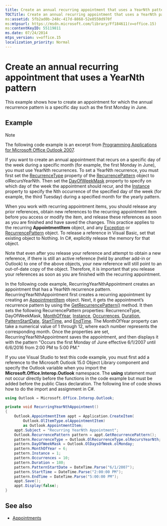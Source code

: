 ```yaml
---
title: Create an annual recurring appointment that uses a YearNth pattern
TOCTitle: Create an annual recurring appointment that uses a YearNth pattern
ms:assetid: 5fb2ad0b-248c-417d-8868-52e0550d970f
ms:mtpsurl: https://msdn.microsoft.com/library/Ff184611(v=office.15)
ms:contentKeyID: 55119811
ms.date: 07/24/2014
mtps_version: v=office.15
localization_priority: Normal
---
```


# Create an annual recurring appointment that uses a YearNth pattern

This example shows how to create an appointment for which the annual recurrence pattern is a specific day such as the first Monday in June.

## Example

> [!NOTE] 
> The following code example is an excerpt from [Programming Applications for Microsoft Office Outlook 2007](https://www.amazon.com/gp/product/0735622493?ie=UTF8&tag=msmsdn-20&linkCode=as2&camp=1789&creative=9325&creativeASIN=0735622493).

If you want to create an annual appointment that recurs on a specific day of the week during a specific month (for example, the first Monday in June), you must use YearNth recurrences. To set a YearNth recurrence, you must first set the [RecurrenceType](https://msdn.microsoft.com/library/bb623463\(v=office.15\)) property of the [RecurrencePattern](https://msdn.microsoft.com/library/bb608903\(v=office.15\)) object to olRecursYearNth. Then set the [DayOfWeekMask](https://msdn.microsoft.com/library/bb609163\(v=office.15\)) property to specify on which day of the week the appointment should recur, and the [Instance](https://msdn.microsoft.com/library/bb645269\(v=office.15\)) property to specify the Nth occurrence of the specified day of the week (for example, the third Tuesday) during a specified month for the yearly pattern.

When you work with recurring appointment items, you should release any prior references, obtain new references to the recurring appointment item before you access or modify the item, and release these references as soon as you are finished and have saved the changes. This practice applies to the recurring **AppointmentItem** object, and any [Exception](https://msdn.microsoft.com/library/bb610440\(v=office.15\)) or [RecurrencePattern](https://msdn.microsoft.com/library/bb608903\(v=office.15\)) object. To release a reference in Visual Basic, set that existing object to Nothing. In C\#, explicitly release the memory for that object.

Note that even after you release your reference and attempt to obtain a new reference, if there is still an active reference (held by another add-in or Outlook) to one of the above objects, your new reference will still point to an out-of-date copy of the object. Therefore, it is important that you release your references as soon as you are finished with the recurring appointment.

In the following code example, RecurringYearNthAppointment creates an appointment that has a YearNth recurrence pattern. RecurringYearNthAppointment first creates a recurring appointment by creating an [AppointmentItem](https://msdn.microsoft.com/library/bb645611\(v=office.15\)) object. Next, it gets the appointment’s recurrence pattern by using the [GetRecurrencePattern()](https://msdn.microsoft.com/library/bb652582\(v=office.15\)) method. It then sets the following RecurrencePattern properties: RecurrenceType, DayOfWeekMask, [MonthOfYear](https://msdn.microsoft.com/library/bb610515\(v=office.15\)), [Instance](https://msdn.microsoft.com/library/bb645269\(v=office.15\)), [Occurrences](https://msdn.microsoft.com/library/bb611303\(v=office.15\)), [Duration](https://msdn.microsoft.com/library/bb644889\(v=office.15\)), [PatternStartDate](https://msdn.microsoft.com/library/bb624492\(v=office.15\)), [StartTime](https://msdn.microsoft.com/library/bb646324\(v=office.15\)), and [EndTime](https://msdn.microsoft.com/library/bb644544\(v=office.15\)). The MonthOfYear property can take a numerical value of 1 through 12, where each number represents the corresponding month. Once the properties are set, RecurringYearNthAppointment saves the appointment, and then displays it with the pattern "Occurs the first Monday of June effective 6/1/2007 until 6/6/2016 from 2:00 PM to 5:00 PM."

If you use Visual Studio to test this code example, you must first add a reference to the Microsoft Outlook 15.0 Object Library component and specify the Outlook variable when you import the **Microsoft.Office.Interop.Outlook** namespace. The **using** statement must not occur directly before the functions in the code example but must be added before the public Class declaration. The following line of code shows how to do the import and assignment in C\#.

```csharp
using Outlook = Microsoft.Office.Interop.Outlook;
```

```csharp
private void RecurringYearNthAppointment()
{
    Outlook.AppointmentItem appt = Application.CreateItem(
        Outlook.OlItemType.olAppointmentItem)
        as Outlook.AppointmentItem;
    appt.Subject = "Recurring YearNth Appointment";
    Outlook.RecurrencePattern pattern = appt.GetRecurrencePattern();
    pattern.RecurrenceType = Outlook.OlRecurrenceType.olRecursYearNth;
    pattern.DayOfWeekMask = Outlook.OlDaysOfWeek.olMonday;
    pattern.MonthOfYear = 6;
    pattern.Instance = 1;
    pattern.Occurrences = 10;
    pattern.Duration = 180;
    pattern.PatternStartDate = DateTime.Parse("6/1/2007");
    pattern.StartTime = DateTime.Parse("2:00:00 PM");
    pattern.EndTime = DateTime.Parse("5:00:00 PM");
    appt.Save();
    appt.Display(false);
}
```

## See also

- [Appointments](appointments.md)

